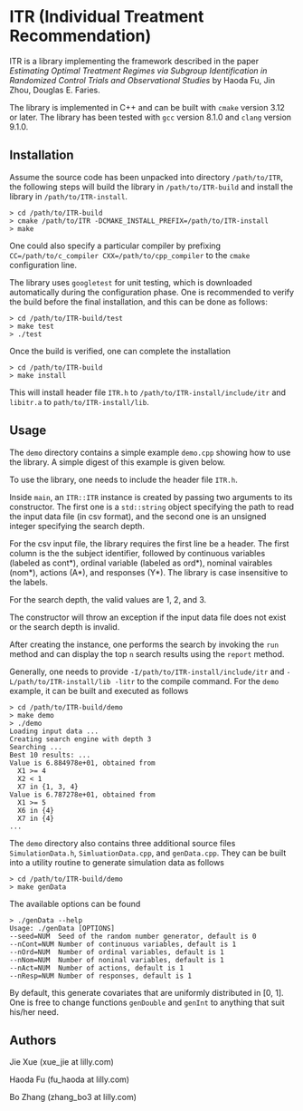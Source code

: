 # ITR (Individual Treatment Recommendation) 

ITR is a library implementing the framework described in the paper _Estimating Optimal Treatment Regimes via Subgroup Identification in Randomized Control Trials and Observational Studies_ by Haoda Fu, Jin Zhou, Douglas E. Faries. 

The library is implemented in C++ and can be built with `cmake` version 3.12 or later. The library has been tested with `gcc` version 8.1.0 and `clang` version 9.1.0. 

## Installation 
Assume the source code has been unpacked into directory `/path/to/ITR`, the following steps will build the library in `/path/to/ITR-build` and install the library in `/path/to/ITR-install`. 

```
> cd /path/to/ITR-build
> cmake /path/to/ITR -DCMAKE_INSTALL_PREFIX=/path/to/ITR-install
> make 
```

One could also specify a particular compiler by prefixing `CC=/path/to/c_compiler CXX=/path/to/cpp_compiler` to the `cmake` configuration line. 

The library uses `googletest` for unit testing, which is downloaded automatically during the configuration phase. One is recommended to verify the build before the final installation, and this can be done as follows: 

```
> cd /path/to/ITR-build/test
> make test
> ./test
```

Once the build is verified, one can complete the installation 

```
> cd /path/to/ITR-build
> make install
```

This will install header file `ITR.h` to `/path/to/ITR-install/include/itr` and `libitr.a` to `path/to/ITR-install/lib`. 

## Usage 
The `demo` directory contains a simple example `demo.cpp` showing how to use the library. A simple digest of this example is given below. 

To use the library, one needs to include the header file `ITR.h`.  

Inside `main`, an `ITR::ITR` instance is created by passing two arguments to its constructor. The first one is a `std::string` object specifying the path to read the input data file (in csv format), and the second one is an unsigned integer specifying the search depth. 

For the csv input file, the library requires the first line be a header. The first column is the the subject identifier, followed by continuous variables (labeled as cont*), ordinal variable (labeled as ord*), nominal vairables (nom*), actions (A*), and responses (Y*). The library is case insensitive to the labels. 

For the search depth, the valid values are 1, 2, and 3. 

The constructor will throw an exception if the input data file does not exist or the search depth is invalid. 

After creating the instance, one performs the search by invoking the `run` method and can display the top `n` search results using the `report` method. 

Generally, one needs to provide `-I/path/to/ITR-install/include/itr` and `-L/path/to/ITR-install/lib -litr` to the compile command. For the `demo` example, it can be built and executed as follows 

```
> cd /path/to/ITR-build/demo
> make demo
> ./demo 
Loading input data ...
Creating search engine with depth 3
Searching ...
Best 10 results: ...
Value is 6.884978e+01, obtained from
  X1 >= 4
  X2 < 1
  X7 in {1, 3, 4} 
Value is 6.787278e+01, obtained from
  X1 >= 5
  X6 in {4} 
  X7 in {4} 
...
```

The `demo` directory also contains three additional source files `SimulationData.h`, `SimluationData.cpp`, and `genData.cpp`. They can be built into a utility routine to generate simulation data as follows 
```
> cd /path/to/ITR-build/demo
> make genData
```
The available options can be found 
```
> ./genData --help
Usage: ./genData [OPTIONS]
--seed=NUM  Seed of the random number generator, default is 0
--nCont=NUM Number of continuous variables, default is 1
--nOrd=NUM  Number of ordinal variables, default is 1
--nNom=NUM  Number of noninal variables, default is 1
--nAct=NUM  Number of actions, default is 1
--nResp=NUM Number of responses, default is 1
```
By default, this generate covariates that are uniformly distributed in [0, 1]. One is free to change functions `genDouble` and `genInt` to anything that suit his/her need. 

## Authors
Jie Xue  (xue_jie at lilly.com)

Haoda Fu (fu_haoda at lilly.com)

Bo Zhang (zhang_bo3 at lilly.com)
